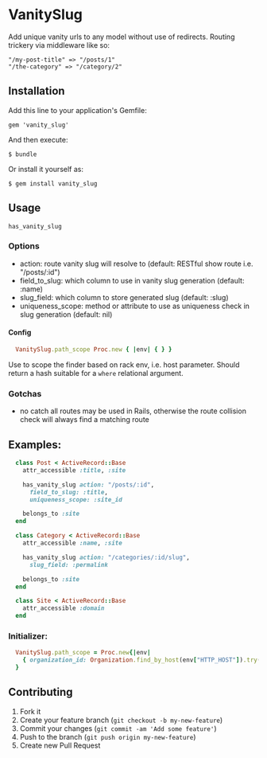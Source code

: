 # VanitySlug

Add unique vanity urls to any model without use of redirects. 
Routing trickery via middleware like so:

    "/my-post-title" => "/posts/1"
    "/the-category" => "/category/2"

## Installation

Add this line to your application's Gemfile:

    gem 'vanity_slug'

And then execute:

    $ bundle

Or install it yourself as:

    $ gem install vanity_slug

## Usage

    has_vanity_slug

### Options
  
  * action: route vanity slug will resolve to (default: RESTful show route i.e. "/posts/:id")
  * field_to_slug: which column to use in vanity slug generation (default: :name)
  * slug_field: which column to store generated slug (default: :slug)
  * uniqueness_scope: method or attribute to use as uniqueness check in slug
    generation (default: nil)

#### Config

  ```ruby
    VanitySlug.path_scope Proc.new { |env| { } }
  ```

Use to scope the finder based on rack env, i.e. host parameter. Should return a hash suitable for a `where` relational argument.

### Gotchas

  * no catch all routes may be used in Rails, otherwise the route collision check
    will always find a matching route

## Examples:

  ```ruby
    class Post < ActiveRecord::Base
      attr_accessible :title, :site

      has_vanity_slug action: "/posts/:id", 
        field_to_slug: :title, 
        uniqueness_scope: :site_id

      belongs_to :site
    end

    class Category < ActiveRecord::Base
      attr_accessible :name, :site

      has_vanity_slug action: "/categories/:id/slug", 
        slug_field: :permalink

      belongs_to :site
    end

    class Site < ActiveRecord::Base
      attr_accessible :domain
    end
  ```

### Initializer:

  ```ruby
    VanitySlug.path_scope = Proc.new{|env|
      { organization_id: Organization.find_by_host(env["HTTP_HOST"]).try(:id) }
    }
  ```

## Contributing

1. Fork it
2. Create your feature branch (`git checkout -b my-new-feature`)
3. Commit your changes (`git commit -am 'Add some feature'`)
4. Push to the branch (`git push origin my-new-feature`)
5. Create new Pull Request
